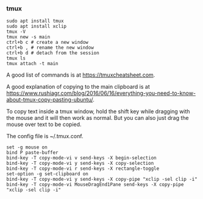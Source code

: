 
### tmux

```
sudo apt install tmux
sudo apt install xclip
tmux -V
tmux new -s main
ctrl+b c # create a new window
ctrl+b , # rename the new window
ctrl+b d # detach from the session
tmux ls 
tmux attach -t main
```
A good list of commands is at https://tmuxcheatsheet.com.

A good explanation of copying to the main clipboard is at https://www.rushiagr.com/blog/2016/06/16/everything-you-need-to-know-about-tmux-copy-pasting-ubuntu/.

To copy text inside a tmux window, hold the shift key while dragging with the mouse and it will then work as normal. But you can also just drag the mouse over text to be copied.

The config file is ~/.tmux.conf.
```
set -g mouse on 
bind P paste-buffer
bind-key -T copy-mode-vi v send-keys -X begin-selection
bind-key -T copy-mode-vi y send-keys -X copy-selection
bind-key -T copy-mode-vi r send-keys -X rectangle-toggle
set-option -g set-clipboard on
bind-key -T copy-mode-vi y send-keys -X copy-pipe "xclip -sel clip -i"
bind-key -T copy-mode-vi MouseDragEnd1Pane send-keys -X copy-pipe "xclip -sel clip -i"
```

